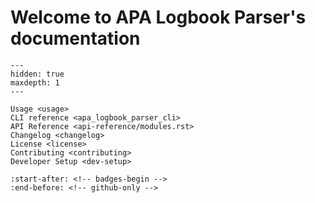 # Welcome to APA Logbook Parser's documentation

```{toctree}
---
hidden: true
maxdepth: 1
---

Usage <usage>
CLI reference <apa_logbook_parser_cli>
API Reference <api-reference/modules.rst>
Changelog <changelog>
License <license>
Contributing <contributing>
Developer Setup <dev-setup>
```

```{include} ../../README.md
:start-after: <!-- badges-begin -->
:end-before: <!-- github-only -->
```

